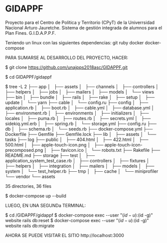 # GIDAPPF
Proyecto para el Centro de​ Política y Territorio (CPyT) de la Univerrsidad Nacional Arturo Jauretche. Sistema de gestión integrada de alumnos para el Plan Fines. G.I.D.A.P.P.F.

Teniendo un linux con las siguientes dependencias:
git
ruby
docker
docker-compose

PARA SUMARSE AL DESARROLLO DEL PROYECTO, HACER:

$ git clone https://github.com/unajpps2018asc/GIDAPPF.git

$ cd GIDAPPF/gidappf

$ tree -L 2
├── app
│   ├── assets
│   ├── channels
│   ├── controllers
│   ├── helpers
│   ├── jobs
│   ├── mailers
│   ├── models
│   └── views
├── bin
│   ├── bundle
│   ├── rails
│   ├── rake
│   ├── setup
│   ├── update
│   └── yarn
├── cable
│   └── config.ru
├── config
│   ├── application.rb
│   ├── boot.rb
│   ├── cable.yml
│   ├── database.yml
│   ├── environment.rb
│   ├── environments
│   ├── initializers
│   ├── locales
│   ├── puma.rb
│   ├── routes.rb
│   ├── secrets.yml
│   ├── sidekiq.yml.erb
│   ├── spring.rb
│   └── storage.yml
├── config.ru
├── db
│   ├── schema.rb
│   └── seeds.rb
├── docker-compose.yml
├── Dockerfile
├── Gemfile
├── Gemfile.lock
├── lib
│   ├── assets
│   └── tasks
├── log
├── public
│   ├── 404.html
│   ├── 422.html
│   ├── 500.html
│   ├── apple-touch-icon.png
│   ├── apple-touch-icon-precomposed.png
│   ├── favicon.ico
│   └── robots.txt
├── Rakefile
├── README.md
├── storage
├── test
│   ├── application_system_test_case.rb
│   ├── controllers
│   ├── fixtures
│   ├── helpers
│   ├── integration
│   ├── mailers
│   ├── models
│   ├── system
│   └── test_helper.rb
├── tmp
│   ├── cache
│   └── miniprofiler
└── vendor
    └── assets

35 directories, 36 files

$ docker-compose up --build

LUEGO, EN UNA SEGUNDa TERMINAL:

$ cd <path>/GIDAPPF/gidappf
$ docker-compose exec --user "$(id -u):$(id -g)" website rails db:reset
$ docker-compose exec --user "$(id -u):$(id -g)" website rails db:migrate

AHORA SE PUEDE VISITAR EL SITIO http://localhost:3000
